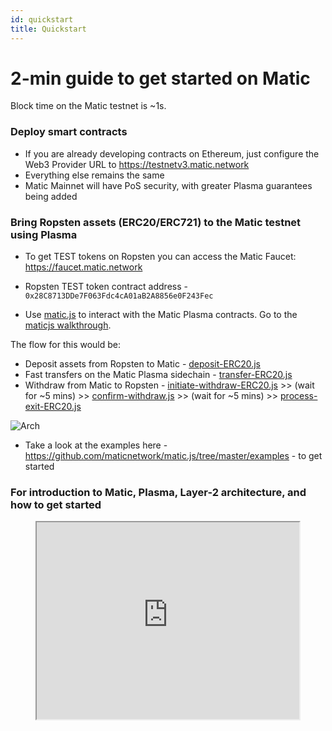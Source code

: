 ```yaml
---
id: quickstart
title: Quickstart
---
```

# 2-min guide to get started on Matic

Block time on the Matic testnet is ~1s.

### Deploy smart contracts

* If you are already developing contracts on Ethereum, just configure the Web3 Provider URL to https://testnetv3.matic.network
* Everything else remains the same
* Matic Mainnet will have PoS security, with greater Plasma guarantees being added

### Bring Ropsten assets (ERC20/ERC721) to the Matic testnet using Plasma

* To get TEST tokens on Ropsten you can access the Matic Faucet: https://faucet.matic.network

* Ropsten TEST token contract address - `0x28C8713DDe7F063Fdc4cA01aB2A8856e0F243Fec`

* Use [matic.js](https://github.com/maticnetwork/matic.js) to interact with the Matic Plasma contracts. Go to  the [maticjs walkthrough](https://docs.matic.network/matic-js-tutorial/).

The flow for this would be:

* Deposit assets from Ropsten to Matic - [deposit-ERC20.js](https://github.com/maticnetwork/matic.js/blob/master/examples/node/deposit-ERC20.js)
* Fast transfers on the Matic Plasma sidechain - [transfer-ERC20.js](https://github.com/maticnetwork/matic.js/blob/master/examples/node/transfer-ERC20.js)
* Withdraw from Matic to Ropsten - [initiate-withdraw-ERC20.js](https://github.com/maticnetwork/matic.js/blob/master/examples/node/initiate-withdraw-ERC20.js) >> (wait for ~5 mins) >>
[confirm-withdraw.js](https://github.com/maticnetwork/matic.js/blob/master/examples/node/confirm-withdraw.js) >> (wait for ~5 mins) >>
[process-exit-ERC20.js](https://github.com/maticnetwork/matic.js/blob/master/examples/node/process-exit-ERC20.js)

![Arch](/images/matic-workflow-theme.jpg)

* Take a look at the examples here - https://github.com/maticnetwork/matic.js/tree/master/examples - to get started


### For introduction to Matic, Plasma, Layer-2 architecture, and how to get started

<center>
    <iframe width="420" height="315" src="https://www.youtube.com/embed/M1OTnVGcuMI">
    </iframe>
</center>
